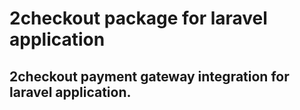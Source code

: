 # 2checkout package for laravel application


## 2checkout payment gateway integration for laravel application.